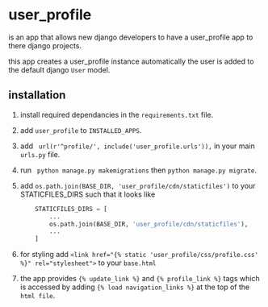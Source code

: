 # user_profile
is an app that allows new django developers to have a user_profile app to there django projects.

this app creates a user_profile instance automatically the user is added to the default django ```User``` model.

## installation
1. install required dependancies in the ```requirements.txt``` file.

2. add ```user_profile``` to ```INSTALLED_APPS```.

3. add ``` url(r'^profile/', include('user_profile.urls')),``` in your main ```urls.py``` file.

4. run ``` python manage.py makemigrations``` then ```python manage.py migrate```.

5. add ```os.path.join(BASE_DIR, 'user_profile/cdn/staticfiles')``` to your STATICFILES_DIRS such that
   it looks like
   ```python
       STATICFILES_DIRS = [
           ...
           os.path.join(BASE_DIR, 'user_profile/cdn/staticfiles'),
           ...
       ]
   ```

6. for styling add ```<link href="{% static 'user_profile/css/profile.css' %}" rel="stylesheet">``` to your ```base.html```

7. the app provides ```{% update_link %}``` and ```{% profile_link %}``` tags which is accessed by adding ```{% load navigation_links %}``` at the top of the ```html file```.





